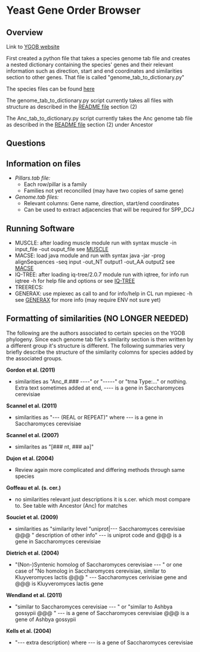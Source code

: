 # Yeast Gene Order Browser

## Overview

Link to [YGOB website](ygob.ucd.ie/ygob/)

First created a python file that takes a species genome tab file and creates a nested dictionary containing the species' genes and their relevant information such as direction, start and end coordinates and similarities section to other genes. That file is called "genome_tab_to_dictionary.py"

The species files can be found [here](ygob.ucd.ie/ygob/data/v7-Aug2012/)

The genome_tab_to_dictionary.py script currently takes all files with structure as described in the [README file](ygob.ucd.ie/ygob/data/v7-Aug2012/README) section (2) 

The Anc_tab_to_dictionary.py script currently takes the Anc genome tab file as described in the [README file](ygob.ucd.ie/ygob/data/v7-Aug2012/README) section (2) under Ancestor 


## Questions


## Information on files

  - *Pillars.tab file:*
    - Each row/pillar is a family
    - Families not yet reconcilled (may have two copies of same gene)
  - *Genome.tab files:*
    - Relevant columns: Gene name, direction, start/end coordinates
    - Can be used to extract adjacencies that will be required for SPP_DCJ


## Running Software

  - MUSCLE: after loading muscle module run with syntax muscle -in input_file -out ouput_file see [MUSCLE](http://drive5.com/muscle/)
  - MACSE: load java module and run with syntax java -jar <software directory path> -prog alignSequences -seq input -out_NT output1 -out_AA output2 see [MACSE](https://bioweb.supagro.inra.fr/macse/)
  - IQ-TREE: after loading iq-tree/2.0.7 module run with iqtree, for info run iqtree -h for help file and options or see [IQ-TREE](http://www.iqtree.org/doc/Quickstart#minimal-command-line-examples)
  - TREERECS:
  - GENERAX: use mpiexec as call to and for info/help in CL run mpiexec -h see [GENERAX](https://github.com/BenoitMorel/GeneRax/wiki/GeneRax) for more info (may require ENV not sure yet)




## Formatting of similarities (NO LONGER NEEDED)

The following are the authors associated to certain species on the YGOB phylogeny. Since each genome tab file's similarity section is then written by a different group it's structure is different. The following summaries very briefly describe the structure of the similarity colomns for species added by the associated groups.


__Gordon et al. (2011)__

  - similarities as "Anc_#.### ----" or "-----" or "trna Type:..." or nothing. Extra text sometimes added at end, ---- is a gene in Saccharomyces cerevisiae

__Scannel et al. (2011)__

  - similarities as "--- (REAL or REPEAT)" where --- is a gene in Saccharomyces cerevisiae

__Scannel et al. (2007)__

  - similarites as "[### nt, ### aa]"

__Dujon et al. (2004)__

  - Review again more complicated and differing methods through same species

__Goffeau et al. (s. cer.)__

  - no similarities relevant just descriptions it is s.cer. which most compare to. See table with Ancestor (Anc) for matches

__Souciet et al. (2009)__

  - similarities as "similarity level "uniprot|--- Saccharomyces cerevisiae @@@ " description of other info" --- is uniprot code and @@@ is a gene in Saccharomyces cerevisiae

__Dietrich et al. (2004)__

  - "(Non-)Syntenic homolog of Saccharomyces cerevisiae --- " or one case of "No homolog in Saccharomyces cerevisiae, similar   to Kluyveromyces lactis @@@ "  --- Saccharomyces cerivisiae gene and @@@ is Kluyveromyces lactis gene

__Wendland et al. (2011)__

  - "similar to Saccharomyces cerevisiae --- " or "similar to Ashbya gossypii @@@ " --- is a gene of Saccharomyces cerevisiae  @@@ is a gene of Ashbya gossypii

__Kells et al. (2004)__

  - "--- extra description) where --- is a gene of Saccharomyces cerevisiae






